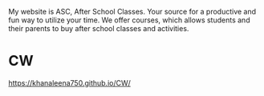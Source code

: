 My website is ASC, After School Classes. Your source for a productive and fun way to utilize your time. We offer courses, which allows students and their parents to buy after school classes and activities.
# CW
https://khanaleena750.github.io/CW/
